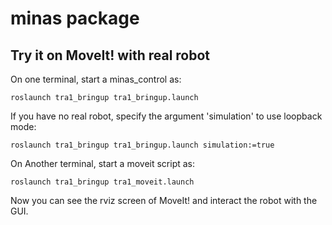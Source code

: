 # minas package

## Try it on MoveIt! with real robot 

On one terminal, start a minas_control as:

```
roslaunch tra1_bringup tra1_bringup.launch
```

If you have no real robot, specify the argument 'simulation' to use
loopback mode:

```
roslaunch tra1_bringup tra1_bringup.launch simulation:=true
```

On Another terminal, start a moveit script as:

```
roslaunch tra1_bringup tra1_moveit.launch
```

Now you can see the rviz screen of MoveIt! and interact the robot with
the GUI.

